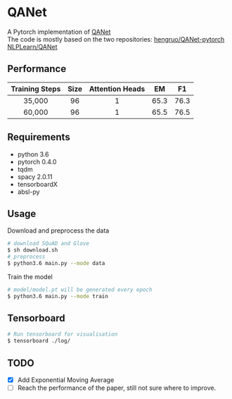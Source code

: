 # QANet
A Pytorch implementation of [QANet](https://arxiv.org/pdf/1804.09541.pdf)  
The code is mostly based on the two repositories:
[hengruo/QANet-pytorch](https://github.com/hengruo/QANet-pytorch)
[NLPLearn/QANet](https://github.com/NLPLearn/QANet)

## Performance
| Training Steps | Size | Attention Heads |  EM  |  F1  |
|:--------------:|:----:|:---------------:|:----:|:----:|
|     35,000     |  96  |        1        | 65.3 | 76.3 |
|     60,000     |  96  |        1        | 65.5 | 76.5 |

## Requirements
  * python 3.6
  * pytorch 0.4.0
  * tqdm
  * spacy 2.0.11
  * tensorboardX
  * absl-py

## Usage
Download and preprocess the data
```bash
# download SQuAD and Glove
$ sh download.sh
# preprocess
$ python3.6 main.py --mode data
```

Train the model
```bash
# model/model.pt will be generated every epoch
$ python3.6 main.py --mode train
```
## Tensorboard
```bash
# Run tensorboard for visualisation
$ tensorboard ./log/
```
## TODO
- [X] Add Exponential Moving Average
- [ ] Reach the performance of the paper, still not sure where to improve.
